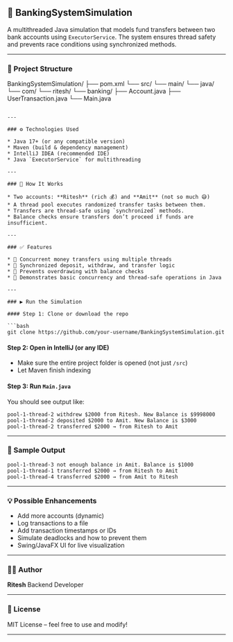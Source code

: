 ## 🏦 BankingSystemSimulation

A multithreaded Java simulation that models fund transfers between two bank accounts using `ExecutorService`. The system ensures thread safety and prevents race conditions using synchronized methods.

---

### 📂 Project Structure

BankingSystemSimulation/
├── pom.xml
└── src/
    └── main/
        └── java/
            └── com/
                └── ritesh/
                    └── banking/
                        ├── Account.java
                        ├── UserTransaction.java
                        └── Main.java
```

---

### ⚙️ Technologies Used

* Java 17+ (or any compatible version)
* Maven (build & dependency management)
* IntelliJ IDEA (recommended IDE)
* Java `ExecutorService` for multithreading

---

### 🚀 How It Works

* Two accounts: **Ritesh** (rich 💰) and **Amit** (not so much 😅)
* A thread pool executes randomized transfer tasks between them.
* Transfers are thread-safe using `synchronized` methods.
* Balance checks ensure transfers don’t proceed if funds are insufficient.

---

### ✅ Features

* 🔄 Concurrent money transfers using multiple threads
* 💸 Synchronized deposit, withdraw, and transfer logic
* 🚫 Prevents overdrawing with balance checks
* 🧠 Demonstrates basic concurrency and thread-safe operations in Java

---

### ▶️ Run the Simulation

#### Step 1: Clone or download the repo

```bash
git clone https://github.com/your-username/BankingSystemSimulation.git
```

#### Step 2: Open in IntelliJ (or any IDE)

* Make sure the entire project folder is opened (not just `/src`)
* Let Maven finish indexing

#### Step 3: Run `Main.java`

You should see output like:

```
pool-1-thread-2 withdrew $2000 from Ritesh. New Balance is $9998000
pool-1-thread-2 deposited $2000 to Amit. New Balance is $3000
pool-1-thread-2 transferred $2000 → from Ritesh to Amit
```

---

### 📌 Sample Output

```
pool-1-thread-3 not enough balance in Amit. Balance is $1000
pool-1-thread-1 transferred $2000 → from Ritesh to Amit
pool-1-thread-4 transferred $2000 → from Amit to Ritesh
```

---

### 💡 Possible Enhancements

* Add more accounts (dynamic)
* Log transactions to a file
* Add transaction timestamps or IDs
* Simulate deadlocks and how to prevent them
* Swing/JavaFX UI for live visualization

---

### 👨‍💻 Author

**Ritesh**
Backend Developer

---

### 📜 License

MIT License – feel free to use and modify!

---
